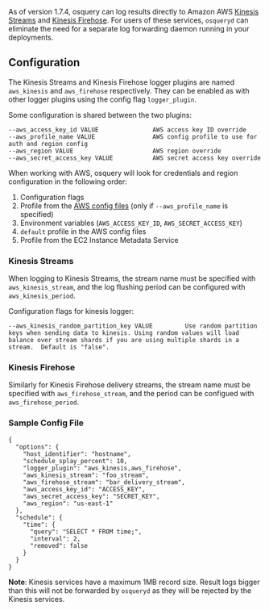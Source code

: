 As of version 1.7.4, osquery can log results directly to Amazon AWS [Kinesis Streams](https://aws.amazon.com/kinesis/streams/) and [Kinesis Firehose](https://aws.amazon.com/kinesis/firehose/). For users of these services, `osqueryd` can eliminate the need for a separate log forwarding daemon running in your deployments.

## Configuration

The Kinesis Streams and Kinesis Firehose logger plugins are named `aws_kinesis` and `aws_firehose` respectively. They can be enabled as with other logger plugins using the config flag `logger_plugin`.

Some configuration is shared between the two plugins:

```
--aws_access_key_id VALUE               AWS access key ID override
--aws_profile_name VALUE                AWS config profile to use for auth and region config
--aws_region VALUE                      AWS region override
--aws_secret_access_key VALUE           AWS secret access key override
```

When working with AWS, osquery will look for credentials and region configuration in the following order:

1. Configuration flags
2. Profile from the [AWS config files](http://docs.aws.amazon.com/cli/latest/userguide/cli-chap-getting-started.html#cli-config-files) (only if `--aws_profile_name` is specified)
3. Environment variables (`AWS_ACCESS_KEY_ID`, `AWS_SECRET_ACCESS_KEY`)
4. `default` profile in the AWS config files
5. Profile from the EC2 Instance Metadata Service

### Kinesis Streams

When logging to Kinesis Streams, the stream name must be specified with `aws_kinesis_stream`, and the log flushing period can be configured with `aws_kinesis_period`.

Configuration flags for kinesis logger:

````
--aws_kinesis_random_partition_key VALUE         Use random partition keys when sending data to kinesis. Using random values will load balance over stream shards if you are using multiple shards in a stream.  Default is "false".
````

### Kinesis Firehose

Similarly for Kinesis Firehose delivery streams, the stream name must be specified with `aws_firehose_stream`, and the period can be configued with `aws_firehose_period`.

### Sample Config File
```
{
  "options": {
    "host_identifier": "hostname",
    "schedule_splay_percent": 10,
    "logger_plugin": "aws_kinesis,aws_firehose",
    "aws_kinesis_stream": "foo_stream",
    "aws_firehose_stream": "bar_delivery_stream",
    "aws_access_key_id": "ACCESS_KEY",
    "aws_secret_access_key": "SECRET_KEY",
    "aws_region": "us-east-1"
  },
  "schedule": {
    "time": {
      "query": "SELECT * FROM time;",
      "interval": 2,
      "removed": false
    }
  }
}
```

**Note**: Kinesis services have a maximum 1MB record size. Result logs bigger than this will not be forwarded by `osqueryd` as they will be rejected by the Kinesis services.
